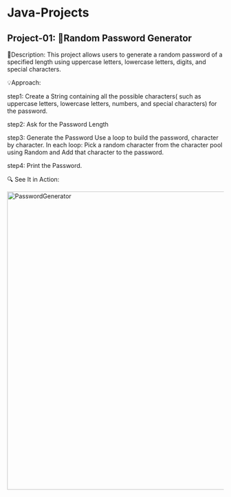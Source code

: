 # Java-Projects

 ## **Project-01: 🔐Random Password Generator**

📄Description:
  This project allows users to generate a random password of a specified length using uppercase letters, lowercase letters, digits, and special characters.
  
💡Approach:

  step1: Create a String containing all the possible characters( such as uppercase letters, lowercase letters, numbers, 
  and 
  special characters) for the password.
  
  step2: Ask for the Password Length
  
  step3: Generate the Password
    Use a loop to build the password, character by character.
    In each loop: Pick a random character from the character pool using Random and Add that character to the password.
    
  step4: Print the Password.
  
🔍 See It in Action:

<img width="693" alt="PasswordGenerator" src="https://github.com/user-attachments/assets/7ea3be82-e3ae-4503-bed1-d17bd3517f71">
